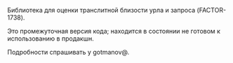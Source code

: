 Библиотека для оценки транслитной близости урла и запроса (FACTOR-1738).

Это промежуточная версия кода; находится в состоянии не готовом к использованию в продакшн.

Подробности спрашивать у gotmanov@.
